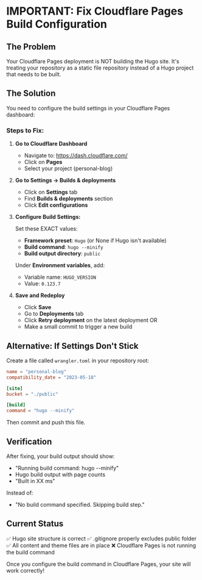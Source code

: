 # IMPORTANT: Fix Cloudflare Pages Build Configuration

## The Problem
Your Cloudflare Pages deployment is NOT building the Hugo site. It's treating your repository as a static file repository instead of a Hugo project that needs to be built.

## The Solution
You need to configure the build settings in your Cloudflare Pages dashboard:

### Steps to Fix:

1. **Go to Cloudflare Dashboard**
   - Navigate to: https://dash.cloudflare.com/
   - Click on **Pages**
   - Select your project (personal-blog)

2. **Go to Settings → Builds & deployments**
   - Click on **Settings** tab
   - Find **Builds & deployments** section
   - Click **Edit configurations**

3. **Configure Build Settings:**
   
   Set these EXACT values:
   
   - **Framework preset**: `Hugo` (or None if Hugo isn't available)
   - **Build command**: `hugo --minify`
   - **Build output directory**: `public`
   
   Under **Environment variables**, add:
   - Variable name: `HUGO_VERSION`
   - Value: `0.123.7`

4. **Save and Redeploy**
   - Click **Save**
   - Go to **Deployments** tab
   - Click **Retry deployment** on the latest deployment
   OR
   - Make a small commit to trigger a new build

## Alternative: If Settings Don't Stick

Create a file called `wrangler.toml` in your repository root:

```toml
name = "personal-blog"
compatibility_date = "2023-05-18"

[site]
bucket = "./public"

[build]
command = "hugo --minify"
```

Then commit and push this file.

## Verification
After fixing, your build output should show:
- "Running build command: hugo --minify"
- Hugo build output with page counts
- "Built in XX ms"

Instead of:
- "No build command specified. Skipping build step."

## Current Status
✅ Hugo site structure is correct
✅ .gitignore properly excludes public folder
✅ All content and theme files are in place
❌ Cloudflare Pages is not running the build command

Once you configure the build command in Cloudflare Pages, your site will work correctly!
